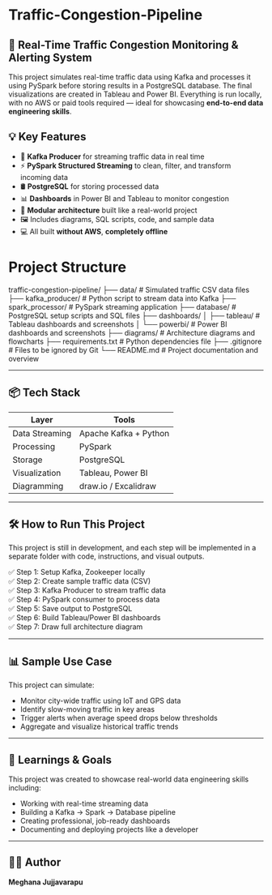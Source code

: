 # Traffic-Congestion-Pipeline
## 🚦 Real-Time Traffic Congestion Monitoring & Alerting System

This project simulates real-time traffic data using Kafka and processes it using PySpark before storing results in a PostgreSQL database. The final visualizations are created in Tableau and Power BI. Everything is run locally, with no AWS or paid tools required — ideal for showcasing **end-to-end data engineering skills**.

## 💡 Key Features

- 🔄 **Kafka Producer** for streaming traffic data in real time  
- ⚡ **PySpark Structured Streaming** to clean, filter, and transform incoming data  
- 🛢️ **PostgreSQL** for storing processed data  
- 📊 **Dashboards** in Power BI and Tableau to monitor congestion  
- 🧱 **Modular architecture** built like a real-world project  
- 🖼️ Includes diagrams, SQL scripts, code, and sample data  
- 💻 All built **without AWS**, **completely offline**  

# Project Structure
traffic-congestion-pipeline/
├── data/ # Simulated traffic CSV data files
├── kafka_producer/ # Python script to stream data into Kafka
├── spark_processor/ # PySpark streaming application
├── database/ # PostgreSQL setup scripts and SQL files
├── dashboards/
│ ├── tableau/ # Tableau dashboards and screenshots
│ └── powerbi/ # Power BI dashboards and screenshots
├── diagrams/ # Architecture diagrams and flowcharts
├── requirements.txt # Python dependencies file
├── .gitignore # Files to be ignored by Git
└── README.md # Project documentation and overview

---

## 📦 Tech Stack

| Layer             | Tools                      |
|------------------|----------------------------|
| Data Streaming   | Apache Kafka + Python      |
| Processing       | PySpark                    |
| Storage          | PostgreSQL                 |
| Visualization    | Tableau, Power BI          |
| Diagramming      | draw.io / Excalidraw       |

---

## 🛠️ How to Run This Project

This project is still in development, and each step will be implemented in a separate folder with code, instructions, and visual outputs.

 ✅ Step 1: Setup Kafka, Zookeeper locally  
 ✅ Step 2: Create sample traffic data (CSV)  
 ✅ Step 3: Kafka Producer to stream traffic data  
 ✅ Step 4: PySpark consumer to process data  
 ✅ Step 5: Save output to PostgreSQL  
 ✅ Step 6: Build Tableau/Power BI dashboards  
 ✅ Step 7: Draw full architecture diagram  

---

## 📊 Sample Use Case

This project can simulate:
- Monitor city-wide traffic using IoT and GPS data  
- Identify slow-moving traffic in key areas  
- Trigger alerts when average speed drops below thresholds  
- Aggregate and visualize historical traffic trends

---

## 🧠 Learnings & Goals

This project was created to showcase real-world data engineering skills including:
- Working with real-time streaming data
- Building a Kafka → Spark → Database pipeline
- Creating professional, job-ready dashboards
- Documenting and deploying projects like a developer

---

## 🧑‍💻 Author

**Meghana Jujjavarapu**  



